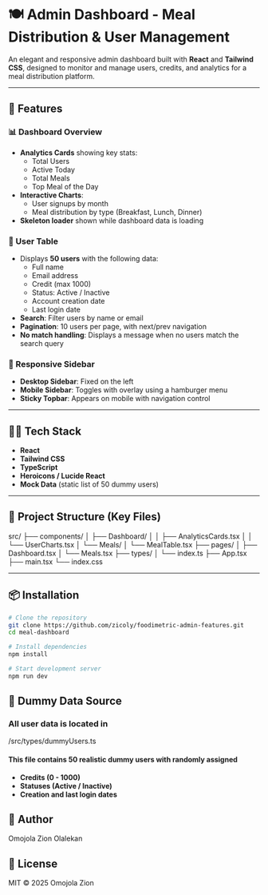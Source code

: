 # 🍽️ Admin Dashboard - Meal Distribution & User Management

An elegant and responsive admin dashboard built with **React** and **Tailwind CSS**, designed to monitor and manage users, credits, and analytics for a meal distribution platform.

---

## 🚀 Features

### 📊 Dashboard Overview

- **Analytics Cards** showing key stats:
  - Total Users
  - Active Today
  - Total Meals
  - Top Meal of the Day
- **Interactive Charts**:
  - User signups by month
  - Meal distribution by type (Breakfast, Lunch, Dinner)
- **Skeleton loader** shown while dashboard data is loading

### 👥 User Table

- Displays **50 users** with the following data:
  - Full name
  - Email address
  - Credit (max 1000)
  - Status: Active / Inactive
  - Account creation date
  - Last login date
- **Search**: Filter users by name or email
- **Pagination**: 10 users per page, with next/prev navigation
- **No match handling**: Displays a message when no users match the search query

### 📱 Responsive Sidebar

- **Desktop Sidebar**: Fixed on the left
- **Mobile Sidebar**: Toggles with overlay using a hamburger menu
- **Sticky Topbar**: Appears on mobile with navigation control

---

## 🧑‍💻 Tech Stack

- **React**
- **Tailwind CSS**
- **TypeScript**
- **Heroicons / Lucide React**
- **Mock Data** (static list of 50 dummy users)

---

## 📁 Project Structure (Key Files)

src/
├── components/
│ ├── Dashboard/
│ │ ├── AnalyticsCards.tsx
│ │ └── UserCharts.tsx
│ └── Meals/
│ └── MealTable.tsx
├── pages/
│ ├── Dashboard.tsx
│ └── Meals.tsx
├── types/
│ └── index.ts
├── App.tsx
├── main.tsx
└── index.css

---

## 📦 Installation

```bash
# Clone the repository
git clone https://github.com/zicoly/foodimetric-admin-features.git
cd meal-dashboard

# Install dependencies
npm install

# Start development server
npm run dev
```

## 🧪 Dummy Data Source

### All user data is located in

/src/types/dummyUsers.ts

#### This file contains 50 realistic dummy users with randomly assigned

- **Credits (0 - 1000)**
- **Statuses (Active / Inactive)**
- **Creation and last login dates**

## 👤 Author

Omojola Zion Olalekan

## 📄 License

MIT © 2025 Omojola Zion
